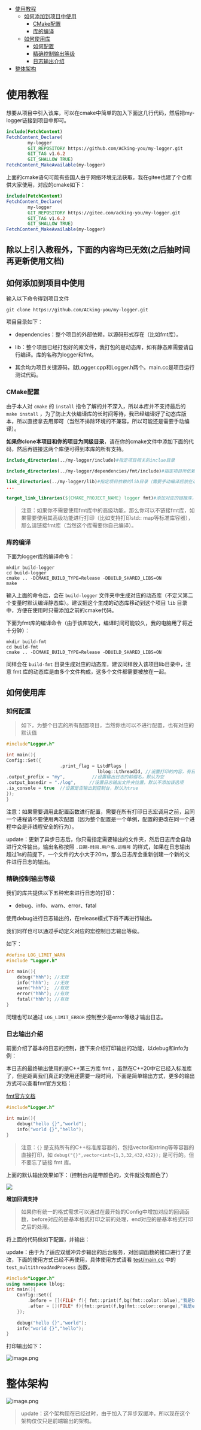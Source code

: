 * [使用教程](#使用教程)
    * [如何添加到项目中使用](#如何添加到项目中使用)
        * [CMake配置](#cmake配置)
        * [库的编译](#库的编译)
    * [如何使用库](#如何使用库)
        * [如何配置](#如何配置)
        * [精确控制输出等级](#精确控制输出等级)
        * [日志输出介绍](#日志输出介绍)
* [整体架构](#整体架构)

# 使用教程
想要从项目中引入该库，可以在cmake中简单的加入下面这几行代码，然后把my-logger链接到项目中即可。
```cmake
include(FetchContent)
FetchContent_Declare(
        my-logger
        GIT_REPOSITORY https://github.com/ACking-you/my-logger.git
        GIT_TAG v1.6.2
        GIT_SHALLOW TRUE)
FetchContent_MakeAvailable(my-logger)
```

上面的cmake语句可能有些国人由于网络环境无法获取，我在gitee也建了个仓库供大家使用，对应的cmake如下：
```cmake
include(FetchContent)
FetchContent_Declare(
        my-logger
        GIT_REPOSITORY https://gitee.com/acking-you/my-logger.git
        GIT_TAG v1.6.2
        GIT_SHALLOW TRUE)
FetchContent_MakeAvailable(my-logger)
```
## 除以上引入教程外，下面的内容均已无效(之后抽时间再更新使用文档)
## 如何添加到项目中使用

输入以下命令得到项目文件

```
git clone https://github.com/ACking-you/my-logger.git
```

项目目录如下：

- dependencies：整个项目的外部依赖，以源码形式存在（比如fmt库）。

<!---->

- lib：整个项目已经打包好的库文件，我打包的是动态库，如有静态库需要请自行编译。库的名称为logger和fmt。

<!---->

- 其余均为项目关键源码，就Logger.cpp和Logger.h两个。main.cc是项目运行测试代码。

### CMake配置

由于本人对 `cmake` 的 `install` 指令了解的并不深入，所以本库并不支持最后的 `make install`
，为了防止大伙编译库的长时间等待，我已经编译好了动态库版本，所以直接拿去用即可（当然不排除环境的不兼容，所以可能还是需要手动编译）。

**如果你clone本项目和你的项目为同级目录**，请在你的cmake文件中添加下面的代码，然后再链接这两个库便可得到本库的所有支持。

```cmake
include_directories(../my-logger/include)#指定项目相关的inclue目录

include_directories(../my-logger/dependencies/fmt/include)#指定项目所依赖的fmt库include目录

link_directories(../my-logger/lib)#指定项目依赖的lib目录（需要手动编译后放在这里
...

target_link_libraries(${CMAKE_PROJECT_NAME} logger fmt)#添加对应的链接库，注意使用多线程时请注意手动链接pthread
```

> 注意：如果你不需要使用fmt库中的高级功能，那么你可以不链接fmt库，如果需要使用其高级功能进行打印（比如支持打印std::
> map等标准库容器），那么请链接fmt库（当然这个库需要你自己编译）。

### 库的编译

下面为logger库的编译命令：

```
mkdir build-logger
cd build-logger
cmake .. -DCMAKE_BUILD_TYPE=Release -DBUILD_SHARED_LIBS=ON
make
```

输入上面的命令后，会在 `build-logger`
文件夹中生成对应的动态库（不定义第二个变量时默认编译静态库）。建议把这个生成的动态库移动到这个项目 `lib`
目录中，方便在使用时只需添加之前的cmake代码。

下面为fmt库的编译命令（由于该库较大，编译时间可能较久，我的电脑用了将近十分钟）：

```
mkdir build-fmt
cd build-fmt
cmake .. -DCMAKE_BUILD_TYPE=Release -DBUILD_SHARED_LIBS=ON
```

同样会在 `build-fmt` 目录生成对应的动态库，建议同样放入该项目lib目录中，注意 fmt 库的动态库是由多个文件构成，这多个文件都需要被放在一起。

## 如何使用库

### 如何配置

> 如下，为整个日志的所有配置项目，当然你也可以不进行配置，也有对应的默认值

```cpp
#include"Logger.h"

int main(){
Config::Set({
                    .print_flag = LstdFlags |
                                  lblog::LthreadId, //设置打印的内容，有日期、时间、文件名（长、短）、行号、线程id这些选项可选 （默认为LstdFlags包含Ldata | Ltime | Lshortname | Lline
.output_prefix = "my",          //设置输出日志的前缀名，默认为空
.output_basedir = "./log",     //设置日志输出文件夹位置，默认不添加该选项
.is_console = true  //设置是否输出到控制台，默认为true
});
}
```

注意：如果需要调用此配置函数进行配置，需要在所有打印日志宏调用之前，且同一个进程请不要使用两次配置（因为整个配置是一个单例，配置的更改在同一个进程中会是非线程安全的行为）。

>
update：更新了异步日志后，你只需指定需要输出的文件夹，然后日志库会自动进行文件输出，输出名称按照 `.日期-时间.用户名.进程号`
的样式，如果在日志输出超过1s的前提下，一个文件的大小大于20m，那么日志库会重新创建一个新的文件进行日志的输出。

### 精确控制输出等级

我们的库共提供以下五种宏来进行日志的打印：

- debug、info、warn、error、fatal

使用debug进行日志输出的，在release模式下将不再进行输出。

我们同样也可以通过手动定义对应的宏控制日志输出等级。

如下：

```cpp
#define LOG_LIMIT_WARN
#include "Logger.h"

int main(){
    debug("hhh"); //无效
    info("hhh");  //无效
    warn("hhh");  //有效
    error("hhh"); //有效
    fatal("hhh"); //有效
}
```

同理也可以通过 `LOG_LIMIT_ERROR` 控制至少是error等级才输出日志。

### 日志输出介绍

前面介绍了基本的日志的控制，接下来介绍打印输出的功能，以debug和info为例：

本日志的最终输出使用的是C++第三方库 fmt ，虽然在C++20中它已经入标准库了，但是距离我们真正的使用还需要一段时间，下面是简单输出方式，更多的输出方式可以查看fmt官方文档：

[fmt官方文档](https://fmt.dev/latest/index.html)

```cpp
#include"Logger.h"

int main(){
    debug("hello {}","world");
    info("world {}","hello");
}
```

> 注意：`{}`
> 是支持所有的C++标准库容器的，包括vector和string等等容器的直接打印，如 `debug("{}",vector<int>{1,3,32,432,432});`
> 是可行的。但不要忘了链接 fmt 库。

上面的默认输出效果如下：（控制台内是带颜色的，文件就没有颜色了）

![](https://p3-juejin.byteimg.com/tos-cn-i-k3u1fbpfcp/f0b7935159eb4915bbda6fc4dbfa6936~tplv-k3u1fbpfcp-zoom-1.image)

**增加回调支持**
> 如果你有统一的格式需求可以通过在最开始的Config中增加对应的回调函数，before对应的是基本格式打印之前的处理，end对应的是基本格式打印之后的处理。

将上面的代码做如下配置，并输出：
>
update：由于为了适应双缓冲异步输出的后台服务，对回调函数的接口进行了更改，下面的使用方式已经不再使用，具体使用方式请看 [test/main.cc](./tests/test_and_bench.cc)
中的 `test_multithreadAndProcess` 函数。

```cpp
#include"Logger.h"
using namespace lblog;
int main(){
    Config::Set({
        .before = [](FILE* f){ fmt::print(f,bg(fmt::color::blue),"我是before函数");},
        .after = [](FILE* f){fmt::print(f,bg(fmt::color::orange),"我是end函数");}
    });
    
    debug("hello {}","world");
    info("world {}","hello");
}
```

打印输出如下：

![image.png](https://p3-juejin.byteimg.com/tos-cn-i-k3u1fbpfcp/9b0ca1ccd57f4c46a4c5f8db41bf68a9~tplv-k3u1fbpfcp-watermark.image?)

# 整体架构

![image.png](https://p6-juejin.byteimg.com/tos-cn-i-k3u1fbpfcp/434f4d927a9049008de7570b30d55511~tplv-k3u1fbpfcp-watermark.image?)

> update：这个架构现在已经过时，由于加入了异步双缓冲，所以现在这个架构仅仅只是前端输出的架构。